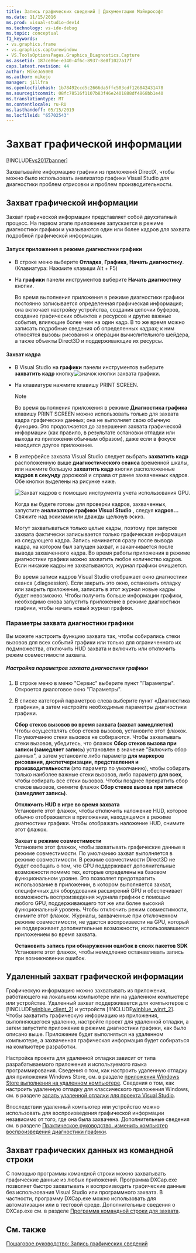 ```yaml
---
title: Запись графических сведений | Документация Майкрософт
ms.date: 11/15/2016
ms.prod: visual-studio-dev14
ms.technology: vs-ide-debug
ms.topic: conceptual
f1_keywords:
- vs.graphics.frame
- vs.graphics.capturewindow
- VS.ToolsOptionsPages.Graphics_Diagnostics.Capture
ms.assetid: 187ce86e-e340-4f6c-8937-8e8f1027a17f
caps.latest.revision: 44
author: MikeJo5000
ms.author: mikejo
manager: jillfra
ms.openlocfilehash: 1b78492ccd5c2666da5ffc503cdf126842431478
ms.sourcegitcommit: 08fc78516f1107b83f46e2401888df4868bb1e40
ms.translationtype: MT
ms.contentlocale: ru-RU
ms.lasthandoff: 05/15/2019
ms.locfileid: "65702543"
---
```

# <a name="capturing-graphics-information"></a>Захват графической информации
[!INCLUDE[vs2017banner](../includes/vs2017banner.md)]

Захватывайте информацию графики из приложений DirectX, чтобы можно было использовать анализатор графики Visual Studio для диагностики проблем отрисовки и проблем производительности.  
  
## <a name="capturing-graphics-information"></a>Захват графической информации  
 Захват графической информации представляет собой двухэтапный процесс. На первом этапе приложение запускается в режиме диагностики графики и указываются один или более кадров для захвата подробной графической информации.  
  
#### <a name="to-run-your-app-under-graphics-diagnostics"></a>Запуск приложения в режиме диагностики графики  
  
- В строке меню выберите **Отладка**, **Графика**, **Начать диагностику**. (Клавиатура: Нажмите клавиши Alt + F5)  
  
- На **графики** панели инструментов выберите **Начать диагностику** кнопки.  
  
  Во время выполнения приложения в режиме диагностики графики постоянно записывается определенная графическая информация; она включает настройку устройства, создания цепочки буферов, создание графических объектов и ресурсов и другие важные события, влияющие более чем на один кадр. В то же время можно записать подробные сведения об определенных кадрах; к ним относятся вызовы рисования и операции вычислительного шейдера, а также объекты Direct3D и поддерживающие их ресурсы.  
  
#### <a name="to-capture-a-frame"></a>Захват кадра  
  
- В Visual Studio на **графики** панели инструментов выберите **захватить кадр** кнопку![значок кнопки захвата графики](../debugger/media/debuggingdirectxgraphics.png "DebuggingDirectXGraphics").  
  
- На клавиатуре нажмите клавишу PRINT SCREEN.  
  
  > [!NOTE]
  > Во время выполнения приложения в режиме **Диагностика графика** клавишу PRINT SCREEN можно использовать только для захвата кадра графических данных; она не выполняет свою обычную функцию. Это продолжается до завершения захвата графической информации (как правило, в результате остановки отладки или выхода из приложения обычным образом), даже если в фокусе находится другое приложение.  
  
- В интерфейсе захвата Visual Studio следует выбрать **захватить кадр** расположенную выше **диагностического сеанса** временной шкалы, или нажмите большую **захватить кадр** кнопки расположенные **кадров в секунду** дорожкой и справа от ранее захваченных кадров. Обе кнопки выделены на рисунке ниже.  
  
   ![Захват кадров с помощью инструмента учета использования GPU. ](../debugger/media/pix-gpu-usage-tool-capture-frame.png "pix_gpu_usage_tool_capture_frame")  
  
   Когда вы будете готовы для проверки кадров, захваченных, запустите **анализаторе графики Visual Studio** , следуя **кадров...** Свяжите над эскизами или дважды щелкнув эскиз.  
  
  Могут захватываться только целые кадры, поэтому при запуске захвата фактически записывается только графическая информация из следующего кадра. Запись начинается сразу после вывода кадра, на котором был запущен захват, и заканчивается после вывода захваченного кадра. Во время работы приложения в режиме диагностики графики можно захватить любое количество кадров. Если никакие кадры не захватываются, журнал графики очищается.  
  
  Во время записи кадров Visual Studio отображает окно диагностики сеанса (.diagsession). Если закрыть это окно, остановить отладку или закрыть приложение, записать в этот журнал новые кадры будет невозможно. Чтобы получить больше информации графики, необходимо снова запустить приложение в режиме диагностики графики, чтобы начать новый журнал графики.  
  
### <a name="graphics-diagnostics-capture-options"></a>Параметры захвата диагностики графики  
 Вы можете настроить функцию захвата так, чтобы собирались стеки вызовов для всех событий графики или только для ограниченного их подмножества, отключить HUD захвата и включить или отключить режим совместимости захвата.  
  
##### <a name="to-configure-graphics-diagnostics-capture-options"></a>Настройка параметров захвата диагностики графики  
  
1. В строке меню в меню "Сервис" выберите пункт "Параметры". Откроется диалоговое окно "Параметры".  
  
2. В списке категорий параметров слева выберите пункт «Диагностика графики», а затем настройте необходимые параметры диагностики графики.  
  
     **Сбор стеков вызовов во время захвата (захват замедляется)**  
     Чтобы осуществлять сбор стеков вызовов, установите этот флажок. По умолчанию стеки вызовов не собираются. Чтобы захватывать стеки вызовов, убедитесь, что флажок **Сбор стеков вызова при записи (замедляет запись)** установлен в значение "Включить сбор данных", а затем установите либо параметр **для маркеров рисования, диспетчеризации, представления и производительности** (это параметр по умолчанию), чтобы собирать только наиболее важные стеки вызовов, либо параметр **для всех**, чтобы собирать все стеки вызовов. Чтобы позднее прекратить сбор стеков вызовов, снимите флажок **Сбор стеков вызова при записи (замедляет запись)**.  
  
     **Отключить HUD в игре во время захвата**  
     Установите этот флажок, чтобы отключить наложение HUD, которое обычно отображается в приложении, находящемся в режиме диагностики графики. Чтобы отображать наложение HUD, снимите этот флажок.  
  
     **Захват в режиме совместимости**  
     Установите этот флажок, чтобы захватывать графические данные в режиме совместимости. По умолчанию захват выполняется в режиме совместимости. В режиме совместимости Direct3D не будет сообщать о том, что GPU поддерживает дополнительные возможности помимо тех, которые определены на базовом функциональном уровне. Это позволяет предотвратить использование в приложении, в котором выполняется захват, специфичных для оборудования расширений GPU и обеспечивает возможность воспроизведения журнала графики с помощью любого GPU, поддерживающего тот же или более высокий функциональный уровень. Чтобы отключить режим совместимости, снимите этот флажок. Журналы, захваченные при отключенном режиме совместимости, не удастся воспроизвести на GPU, который не поддерживает дополнительные возможности, использовавшиеся приложением во время захвата.  
  
     **Остановить запись при обнаружении ошибок в слоях пакетов SDK**  
     Установите этот флажок, чтобы немедленно останавливать запись при возникновении ошибок.  
  
## <a name="capturing-graphics-information-remotely"></a>Удаленный захват графической информации  
 Графическую информацию можно захватывать из приложения, работающего на локальном компьютере или на удаленном компьютере или устройстве. Удаленный захват поддерживается для компьютеров с [!INCLUDE[winblue_client_2](../includes/winblue-client-2-md.md)] и устройств [!INCLUDE[winblue_winrt_2](../includes/winblue-winrt-2-md.md)]. Чтобы захватить графическую информацию из приложения, выполняющегося удаленно, настройте проект для удаленной отладки, а затем запустите приложение в режиме диагностики графики, как было описано выше. Приложение будет выполняться на удаленном компьютере, а захваченная графическая информация будет собираться на компьютере разработки.  
  
 Настройка проекта для удаленной отладки зависит от типа разрабатываемого приложения и используемого языка программирования. Сведения о том, как настроить удаленную отладку для приложения Windows Store, см. в разделе [приложения Windows Store выполнения на удаленном компьютере](../debugger/run-windows-store-apps-on-a-remote-machine.md). Сведения о том, как настроить удаленную отладку для классического приложения Windows, см. в разделе [задать удаленной отладки для проекта Visual Studio](https://msdn.microsoft.com/library/ec332dc4-400a-498b-a0e6-c8dcf10fef8a).  
  
 Впоследствии удаленный компьютер или устройство можно использовать для воспроизведения графической информации независимо от того, где она была захвачена. Дополнительные сведения см. в разделе [Практическое руководство. изменить компьютер воспроизведения диагностики графики](../debugger/how-to-change-the-graphics-diagnostics-playback-machine.md).  
  
## <a name="capturing-graphics-information-from-the-command-line"></a>Захват графических данных из командной строки  
 С помощью программы командной строки можно захватывать графические данные из любых приложений. Программа DXCap.exe позволяет быстро захватывать и воспроизводить графические данные без использования Visual Studio или программного захвата. В частности, программу DXCap.exe можно использовать для автоматизации или в тестовой среде. Дополнительные сведения о DXCap.exe см. в разделе [Программа командной строки для захвата](../debugger/command-line-capture-tool.md).  
  
## <a name="see-also"></a>См. также  
 [Пошаговое руководство: Запись графических сведений](../debugger/walkthrough-capturing-graphics-information.md)
